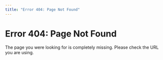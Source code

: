 ```yaml
---
title: "Error 404: Page Not Found"
---
```

Error 404: Page Not Found
=========================

The page you were looking for is completely missing. Please check the URL you
are using.
